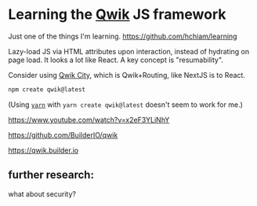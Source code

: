 # Learning the [Qwik](https://qwik.builder.io) JS framework

Just one of the things I'm learning. https://github.com/hchiam/learning

Lazy-load JS via HTML attributes upon interaction, instead of hydrating on page load. It looks a lot like React. A key concept is "resumability".

Consider using [Qwik City](https://qwik.builder.io/qwikcity/overview/), which is Qwik+Routing, like NextJS is to React.

```sh
npm create qwik@latest
```

(Using [`yarn`](https://github.com/hchiam/learning-yarn) with `yarn create qwik@latest` doesn't seem to work for me.)

https://www.youtube.com/watch?v=x2eF3YLiNhY

https://github.com/BuilderIO/qwik

https://qwik.builder.io

## further research:

what about security?
